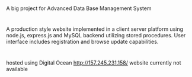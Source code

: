 #
A big project for Advanced Data Base Management System 

#
A production style website implemented in a client server platform using node.js, express.js and MySQL backend utilizing stored procedures. 
User interface includes registration and browse update capabilities. 

#
hosted using Digital Ocean 
http://157.245.231.158/
website currently not available 

